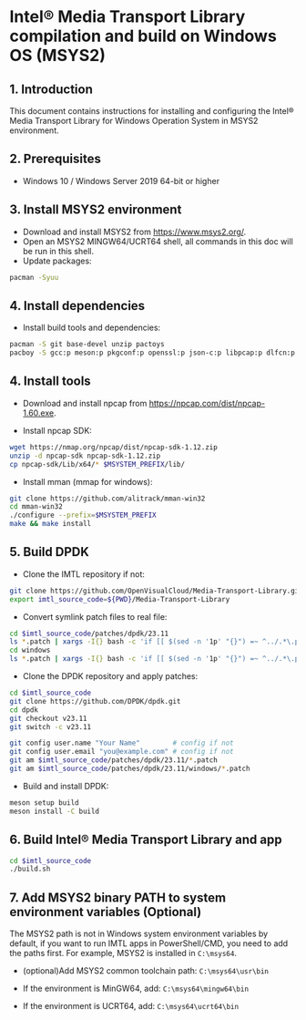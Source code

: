 # Intel® Media Transport Library compilation and build on Windows OS (MSYS2)

## 1. Introduction

This document contains instructions for installing and configuring the Intel® Media Transport Library for Windows Operation System in MSYS2 environment.

## 2. Prerequisites

* Windows 10 / Windows Server 2019 64-bit or higher

## 3. Install MSYS2 environment

* Download and install MSYS2 from <https://www.msys2.org/>.
* Open an MSYS2 MINGW64/UCRT64 shell, all commands in this doc will be run in this shell.
* Update packages:

```bash
pacman -Syuu
```

## 4. Install dependencies

* Install build tools and dependencies:

```bash
pacman -S git base-devel unzip pactoys
pacboy -S gcc:p meson:p pkgconf:p openssl:p json-c:p libpcap:p dlfcn:p SDL2:p SDL2_ttf:p gtest:p
```

## 4. Install tools

* Download and install npcap from <https://npcap.com/dist/npcap-1.60.exe>.

* Install npcap SDK:

```bash
wget https://nmap.org/npcap/dist/npcap-sdk-1.12.zip
unzip -d npcap-sdk npcap-sdk-1.12.zip
cp npcap-sdk/Lib/x64/* $MSYSTEM_PREFIX/lib/
```

* Install mman (mmap for windows):

```bash
git clone https://github.com/alitrack/mman-win32
cd mman-win32
./configure --prefix=$MSYSTEM_PREFIX
make && make install
```

## 5. Build DPDK

* Clone the IMTL repository if not:

```bash
git clone https://github.com/OpenVisualCloud/Media-Transport-Library.git
export imtl_source_code=${PWD}/Media-Transport-Library
```

* Convert symlink patch files to real file:

```bash
cd $imtl_source_code/patches/dpdk/23.11
ls *.patch | xargs -I{} bash -c 'if [[ $(sed -n '1p' "{}") =~ ^../.*\.patch$ ]]; then cp "$(cat "{}")" "{}"; fi'
cd windows
ls *.patch | xargs -I{} bash -c 'if [[ $(sed -n '1p' "{}") =~ ^../.*\.patch$ ]]; then cp "$(cat "{}")" "{}"; fi'
```

* Clone the DPDK repository and apply patches:

```bash
cd $imtl_source_code
git clone https://github.com/DPDK/dpdk.git
cd dpdk
git checkout v23.11
git switch -c v23.11

git config user.name "Your Name"        # config if not
git config user.email "you@example.com" # config if not
git am $imtl_source_code/patches/dpdk/23.11/*.patch
git am $imtl_source_code/patches/dpdk/23.11/windows/*.patch
```

* Build and install DPDK:

```bash
meson setup build
meson install -C build
```

## 6. Build Intel® Media Transport Library and app

```bash
cd $imtl_source_code
./build.sh
```

## 7. Add MSYS2 binary PATH to system environment variables (Optional)

The MSYS2 path is not in Windows system environment variables by default, if you want to run IMTL apps in PowerShell/CMD, you need to add the paths first. For example, MSYS2 is installed in `C:\msys64`.

* (optional)Add MSYS2 common toolchain path: `C:\msys64\usr\bin`

* If the environment is MinGW64, add: `C:\msys64\mingw64\bin`

* If the environment is UCRT64, add: `C:\msys64\ucrt64\bin`
